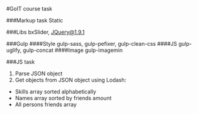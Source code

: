 #GoIT course task

###Markup task
Static

###Libs
bxSlider, JQuery@1.9.1

###Gulp
####Style
gulp-sass, gulp-pefixer, gulp-clean-css
####JS
gulp-uglify, gulp-concat
####Image
gulp-imagemin

###JS task

1. Parse JSON object
2. Get objects from JSON object using Lodash:
- Skills array sorted alphabetically
- Names array sorted by friends amount
- All persons friends array
